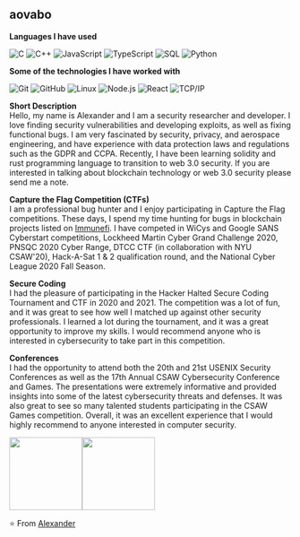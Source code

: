 ## aovabo

**Languages I have used**

![C](https://img.shields.io/badge/-C-000000?style=flat&logo=C)
![C++](https://img.shields.io/badge/-C++-000000?style=flat&logo=C%2B%2B&logoColor=00599C)
![JavaScript](https://img.shields.io/badge/-JavaScript-000000?style=flat&logo=javascript)
![TypeScript](https://img.shields.io/badge/-TypeScript-000000?style=flat&logo=typescript&logoColor=007ACC)
![SQL](https://img.shields.io/badge/-SQL-000000?style=flat&logo=MySQL)
![Python](https://img.shields.io/badge/-Python-000000?style=flat&logo=python)

**Some of the technologies I have worked with**

![Git](https://img.shields.io/badge/-Git-000000?style=flat&logo=git&logoColor=F05032)
![GitHub](https://img.shields.io/badge/-GitHub-000000?style=flat&logo=github&logoColor=FFFFFF)
![Linux](https://img.shields.io/badge/-Linux-000000?style=flat&logo=linux&logoColor=FCC624)
![Node.js](https://img.shields.io/badge/-Node.js-000000?style=flat&logo=node.js&logoColor=339933)
![React](https://img.shields.io/badge/-React-000000?style=flat&logo=React&logoColor=61DAFB)
![TCP/IP](https://img.shields.io/badge/-TCP/IP-000000?style=flat&logo=cisco&logoColor=white)


**Short Description**  
Hello, my name is Alexander and I am a security researcher and developer. I love finding security vulnerabilities and developing exploits, as well as fixing functional bugs. I am very fascinated by security, privacy, and aerospace engineering, and have experience with data protection laws and regulations such as the GDPR and CCPA. Recently, I have been learning solidity and rust programming language to transition to web 3.0 security. If you are interested in talking about blockchain technology or web 3.0 security please send me a note.

**Capture the Flag Competition (CTFs)**  
I am a professional bug hunter and I enjoy participating in Capture the Flag competitions. These days, I spend my time hunting for bugs in blockchain projects listed on [Immunefi](https://immunefi.com/). I have competed in WiCys and Google SANS Cyberstart competitions, Lockheed Martin Cyber Grand Challenge 2020, PNSQC 2020 Cyber Range, DTCC CTF (in collaboration with NYU CSAW'20), Hack-A-Sat 1 & 2 qualification round, and the National Cyber League 2020 Fall Season.

**Secure Coding**  
I had the pleasure of participating in the Hacker Halted Secure Coding Tournament and CTF in 2020 and 2021. The competition was a lot of fun, and it was great to see how well I matched up against other security professionals. I learned a lot during the tournament, and it was a great opportunity to improve my skills. I would recommend anyone who is interested in cybersecurity to take part in this competition.

**Conferences**  
I had the opportunity to attend both the 20th and 21st USENIX Security Conferences as well as the 17th Annual CSAW Cybersecurity Conference and Games. The presentations were extremely informative and provided insights into some of the latest cybersecurity threats and defenses. It was also great to see so many talented students participating in the CSAW Games competition. Overall, it was an excellent experience that I would highly recommend to anyone interested in computer security.

<img align="" height='130px' src="https://github-readme-stats.vercel.app/api?username=aovabo&hide_title=true&show_icons=true&include_all_commits=true&line_height=21&bg_color=0,EC6C6C,FFD479,FFFC79,73FA79&theme=graywhite" /><img align="" height='130px' src="https://github-readme-stats.vercel.app/api/top-langs/?username=aovabo&hide_title=true&layout=compact&bg_color=0,73FA79,73FDFF,7A81FF&theme=graywhite" />

⭐️ From [Alexander](https://github.com/aovabo)
